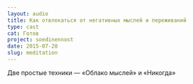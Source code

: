 ```yaml
---
layout: audio
title: Как отвлекаться от негативных мыслей и переживаний
type: cast
cat: Готов
project: soedinennost
date: 2015-07-20
slug: meditation
---
```


Две простые техники — «Облако мыслей» и «Никогда»